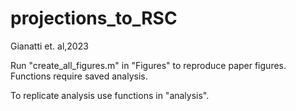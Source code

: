 # projections_to_RSC
Gianatti et. al,2023

Run "create_all_figures.m" in "Figures" to reproduce paper figures.
Functions require saved analysis.

To replicate analysis use functions in "analysis".

